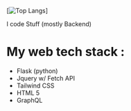 [![Top Langs](https://github-readme-stats.vercel.app/api/top-langs/?username=Nonook-3352&layout=donut)]


I code Stuff (mostly Backend)


# My web tech stack :
- Flask (python)
- Jquery w/ Fetch API
- Tailwind CSS
- HTML 5
- GraphQL
